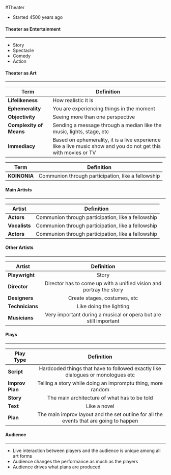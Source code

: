#Theater
- Started 4500 years ago

#### Theater as Entertainment
-----------------------
- Story
- Spectacle
- Comedy
- Action

#### Theater as Art
---------------------------------
Term | Definition |
-------------- | ------------ |
**Lifelikeness** | How realistic it is |
**Ephemerality** | You are experiencing things in the moment |
**Objectivity**  |  Seeing more than one perspective |
**Complexity of Means** | Sending a message through a median like the music, lights, stage, etc |
**Immediacy** |  Based on ephemerality, it is a live experience like a live music show and you do not get this with movies or TV |


Term | Definition |
----------------- | :----------: |
**KOINONIA** | Communion through participation, like a fellowship |

#### Main Artists
-------------------
Artist | Definition |
----------------- | :----------: |
**Actors** | Communion through participation, like a fellowship |
**Vocalists** | Communion through participation, like a fellowship |
**Actors** | Communion through participation, like a fellowship |

#### Other Artists
-------------------
Artist | Definition |
----------------- | :----------: |
**Playwright** | Story |
**Director** | Director has to come up with a unified vision and portray the story |
**Designers** | Create stages, costumes, etc |
**Technicians** | Like doing the lighting |
**Musicians** | Very important during a musical or opera but are still important |

#### Plays
-------------------
Play Type | Definition |
----------------- | :----------: |
**Script** | Hardcoded things that have to followed exactly like dialogues or monologues etc |
**Improv Plan** | Telling a story while doing an impromptu thing, more random |
**Story** | The main architecture of what has to be told |
**Text** | Like a novel |
**Plan** | The main improv layout and the set outline for all the events that are going to happen |

#### Audience
-------------------
- Live interaction between players and the audience is unique among all art forms
- Audience changes the performance as much as the players
- Audience drives what plans are produced
